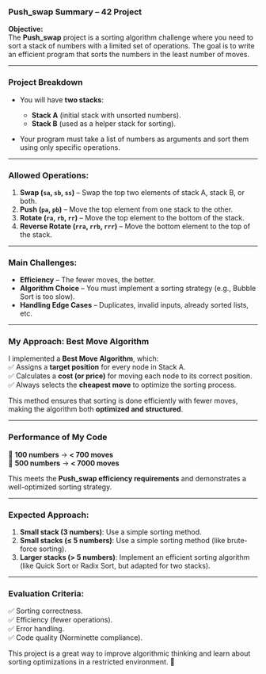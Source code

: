 ### **Push_swap Summary – 42 Project**  

**Objective:**  
The **Push_swap** project is a sorting algorithm challenge where you need to sort a stack of numbers with a limited set of operations. The goal is to write an efficient program that sorts the numbers in the least number of moves.  

---

### **Project Breakdown**  
- You will have **two stacks**:  
  - **Stack A** (initial stack with unsorted numbers).  
  - **Stack B** (used as a helper stack for sorting).  

- Your program must take a list of numbers as arguments and sort them using only specific operations.  

---

### **Allowed Operations:**  
1. **Swap (`sa`, `sb`, `ss`)** – Swap the top two elements of stack A, stack B, or both.  
2. **Push (`pa`, `pb`)** – Move the top element from one stack to the other.  
3. **Rotate (`ra`, `rb`, `rr`)** – Move the top element to the bottom of the stack.  
4. **Reverse Rotate (`rra`, `rrb`, `rrr`)** – Move the bottom element to the top of the stack.  

---

### **Main Challenges:**  
- **Efficiency** – The fewer moves, the better.  
- **Algorithm Choice** – You must implement a sorting strategy (e.g., Bubble Sort is too slow).  
- **Handling Edge Cases** – Duplicates, invalid inputs, already sorted lists, etc.  

---

### **My Approach: Best Move Algorithm**  
I implemented a **Best Move Algorithm**, which:  
✅ Assigns a **target position** for every node in Stack A.  
✅ Calculates a **cost (or price)** for moving each node to its correct position.  
✅ Always selects the **cheapest move** to optimize the sorting process.  

This method ensures that sorting is done efficiently with fewer moves, making the algorithm both **optimized and structured**.  

---

### **Performance of My Code**  
🚀 **100 numbers** → **< 700 moves**  
🚀 **500 numbers** → **< 7000 moves**  

This meets the **Push_swap efficiency requirements** and demonstrates a well-optimized sorting strategy.  

---

### **Expected Approach:**  
1. **Small stack (3 numbers)**: Use a simple sorting method.
2. **Small stacks (≤ 5 numbers)**: Use a simple sorting method (like brute-force sorting).  
3. **Larger stacks (> 5 numbers)**: Implement an efficient sorting algorithm (like Quick Sort or Radix Sort, but adapted for two stacks).
---

### **Evaluation Criteria:**  
✅ Sorting correctness.  
✅ Efficiency (fewer operations).  
✅ Error handling.  
✅ Code quality (Norminette compliance).  

This project is a great way to improve algorithmic thinking and learn about sorting optimizations in a restricted environment. 🚀
